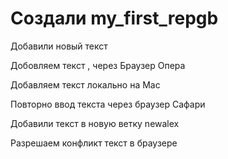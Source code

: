 # Создали my_first_repgb

Добавили новый текст

Добовляем текст , через Браузер Опера

Добавляем текст локально на Мас

Повторно ввод текста через браузер Сафари

Добавили текст в новую ветку newalex

Разрешаем конфликт текст в браузере
